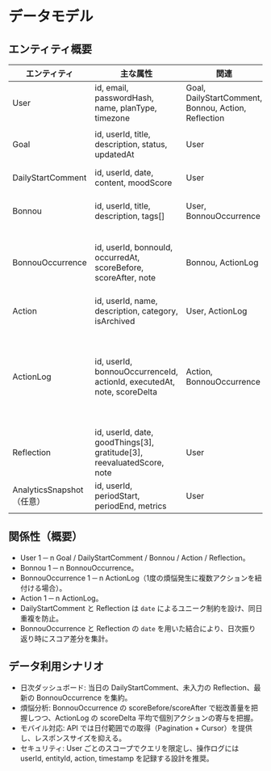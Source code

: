 # データモデル

## エンティティ概要
| エンティティ | 主な属性 | 関連 | 備考 |
| --- | --- | --- | --- |
| User | id, email, passwordHash, name, planType, timezone | Goal, DailyStartComment, Bonnou, Action, Reflection | プラン判定とタイムゾーンで日次の区切りを管理 |
| Goal | id, userId, title, description, status, updatedAt | User | 長期目標。最新状態のみ管理（履歴は拡張で対応） |
| DailyStartComment | id, userId, date, content, moodScore | User | 日付で一意。気分スコアは 0–9 または 1–10 |
| Bonnou | id, userId, title, description, tags[] | User, BonnouOccurrence | 再発する煩悩のマスタ。タグは文字列配列またはタグテーブル |
| BonnouOccurrence | id, userId, bonnouId, occurredAt, scoreBefore, scoreAfter, note | Bonnou, ActionLog | 発生ログ。scoreBefore は初期値、scoreAfter は最終値として保持し、複数アクションを通じた総変化を表す |
| Action | id, userId, name, description, category, isArchived | User, ActionLog | ユーザーが管理するアクションテンプレート |
| ActionLog | id, userId, bonnouOccurrenceId, actionId, executedAt, note, scoreDelta | Action, BonnouOccurrence | scoreDelta はアクション実施直前のスコアと実施直後のスコア差分（任意）。実測値は BonnouOccurrence 側の scoreBefore/scoreAfter と連動 |
| Reflection | id, userId, date, goodThings[3], gratitude[3], reevaluatedScore, note | User | デイリースタートコメントと同じ日付キー |
| AnalyticsSnapshot（任意） | id, userId, periodStart, periodEnd, metrics | User | 定期バッチで算出する集計（将来拡張） |

## 関係性（概要）
- User 1 ─ n Goal / DailyStartComment / Bonnou / Action / Reflection。
- Bonnou 1 ─ n BonnouOccurrence。
- BonnouOccurrence 1 ─ n ActionLog（1度の煩悩発生に複数アクションを紐付ける場合）。
- Action 1 ─ n ActionLog。
- DailyStartComment と Reflection は `date` によるユニーク制約を設け、同日重複を防止。
- BonnouOccurrence と Reflection の `date` を用いた結合により、日次振り返り時にスコア差分を集計。

## データ利用シナリオ
- 日次ダッシュボード: 当日の DailyStartComment、未入力の Reflection、最新の BonnouOccurrence を集約。
- 煩悩分析: BonnouOccurrence の scoreBefore/scoreAfter で総改善量を把握しつつ、ActionLog の scoreDelta 平均で個別アクションの寄与を把握。
- モバイル対応: API では日付範囲での取得（Pagination + Cursor）を提供し、レスポンスサイズを抑える。
- セキュリティ: User ごとのスコープでクエリを限定し、操作ログには userId, entityId, action, timestamp を記録する設計を推奨。
